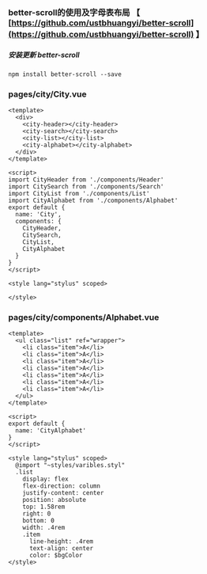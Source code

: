 ### better-scroll的使用及字母表布局 【 [https://github.com/ustbhuangyi/better-scroll](https://github.com/ustbhuangyi/better-scroll) 】

##### 安装更新 better-scroll

```
npm install better-scroll --save
```

### pages/city/City.vue

```
<template>
  <div>
    <city-header></city-header>
    <city-search></city-search>
    <city-list></city-list>
    <city-alphabet></city-alphabet>
  </div>
</template>

<script>
import CityHeader from './components/Header'
import CitySearch from './components/Search'
import CityList from './components/List'
import CityAlphabet from './components/Alphabet'
export default {
  name: 'City',
  components: {
    CityHeader,
    CitySearch,
    CityList,
    CityAlphabet
  }
}
</script>

<style lang="stylus" scoped>

</style>
```

### pages/city/components/Alphabet.vue

```
<template>
  <ul class="list" ref="wrapper">
    <li class="item">A</li>
    <li class="item">A</li>
    <li class="item">A</li>
    <li class="item">A</li>
    <li class="item">A</li>
    <li class="item">A</li>
    <li class="item">A</li>
  </ul>
</template>

<script>
export default {
  name: 'CityAlphabet'
}
</script>

<style lang="stylus" scoped>
  @import "~styles/varibles.styl"
  .list
    display: flex
    flex-direction: column
    justify-content: center
    position: absolute
    top: 1.58rem
    right: 0
    bottom: 0
    width: .4rem
    .item
      line-height: .4rem
      text-align: center
      color: $bgColor
</style>
```



